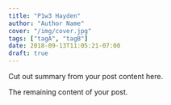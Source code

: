 ```yaml
---
title: "P1w3 Hayden"
author: "Author Name"
cover: "/img/cover.jpg"
tags: ["tagA", "tagB"]
date: 2018-09-13T11:05:21-07:00
draft: true
---
```


Cut out summary from your post content here.

<!--more-->

The remaining content of your post.
